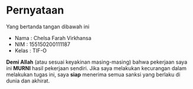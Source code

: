 # Pernyataan

Yang bertanda tangan dibawah ini

* Nama : Chelsa Farah Virkhansa
* NIM : 155150200111187
* Kelas : TIF-O

**Demi Allah** (atau sesuai keyakinan masing-masing) bahwa pekerjaan saya ini **MURNI** hasil pekerjaan sendiri. Jika saya melakukan kecurangan dalam melakukan tugas ini, saya **siap** menerima semua sanksi yang berlaku di dunia dan akhirat.